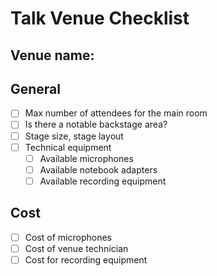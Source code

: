 # Talk Venue Checklist

## Venue name:

## General

* [ ] Max number of attendees for the main room
* [ ] Is there a notable backstage area?
* [ ] Stage size, stage layout
* [ ] Technical equipment
  * [ ] Available microphones
  * [ ] Available notebook adapters
  * [ ] Available recording equipment

## Cost

* [ ] Cost of microphones
* [ ] Cost of venue technician
* [ ] Cost for recording equipment